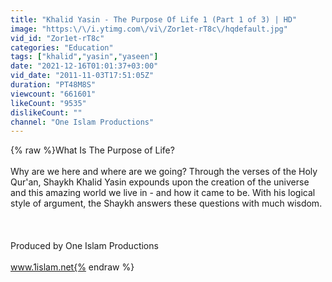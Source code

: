 ```yaml
---
title: "Khalid Yasin - The Purpose Of Life 1 (Part 1 of 3) | HD"
image: "https:\/\/i.ytimg.com\/vi\/Zor1et-rT8c\/hqdefault.jpg"
vid_id: "Zor1et-rT8c"
categories: "Education"
tags: ["khalid","yasin","yaseen"]
date: "2021-12-16T01:01:37+03:00"
vid_date: "2011-11-03T17:51:05Z"
duration: "PT48M8S"
viewcount: "661601"
likeCount: "9535"
dislikeCount: ""
channel: "One Islam Productions"
---
```

{% raw %}What Is The Purpose of Life?<br /><br />Why are we here and where are we going? Through the verses of the Holy Qur'an, Shaykh Khalid Yasin expounds upon the creation of the universe and this amazing world we live in - and how it came to be. With his logical style of argument, the Shaykh answers these questions with much wisdom.<br /><br /><br /><br />Produced by One Islam Productions<br /><br />www.1islam.net{% endraw %}
